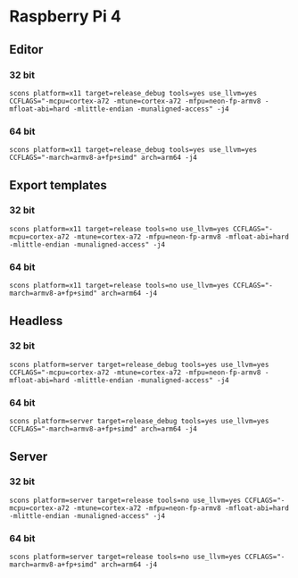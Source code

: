 # Raspberry Pi 4

## Editor

### 32 bit

```
scons platform=x11 target=release_debug tools=yes use_llvm=yes CCFLAGS="-mcpu=cortex-a72 -mtune=cortex-a72 -mfpu=neon-fp-armv8 -mfloat-abi=hard -mlittle-endian -munaligned-access" -j4
```

### 64 bit

```
scons platform=x11 target=release_debug tools=yes use_llvm=yes CCFLAGS="-march=armv8-a+fp+simd" arch=arm64 -j4
```

## Export templates

### 32 bit

```
scons platform=x11 target=release tools=no use_llvm=yes CCFLAGS="-mcpu=cortex-a72 -mtune=cortex-a72 -mfpu=neon-fp-armv8 -mfloat-abi=hard -mlittle-endian -munaligned-access" -j4
```

### 64 bit

```
scons platform=x11 target=release tools=no use_llvm=yes CCFLAGS="-march=armv8-a+fp+simd" arch=arm64 -j4
```

## Headless

### 32 bit

```
scons platform=server target=release_debug tools=yes use_llvm=yes CCFLAGS="-mcpu=cortex-a72 -mtune=cortex-a72 -mfpu=neon-fp-armv8 -mfloat-abi=hard -mlittle-endian -munaligned-access" -j4
```

### 64 bit

```
scons platform=server target=release_debug tools=yes use_llvm=yes CCFLAGS="-march=armv8-a+fp+simd" arch=arm64 -j4
```

## Server

### 32 bit

```
scons platform=server target=release tools=no use_llvm=yes CCFLAGS="-mcpu=cortex-a72 -mtune=cortex-a72 -mfpu=neon-fp-armv8 -mfloat-abi=hard -mlittle-endian -munaligned-access" -j4
```

### 64 bit

```
scons platform=server target=release tools=no use_llvm=yes CCFLAGS="-march=armv8-a+fp+simd" arch=arm64 -j4
```
